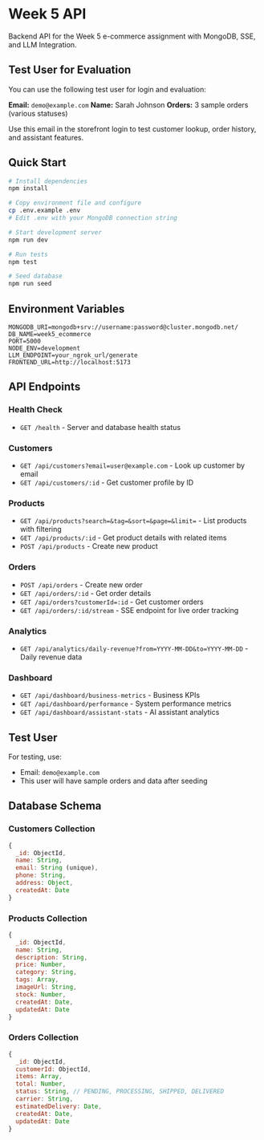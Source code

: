 # Week 5 API

Backend API for the Week 5 e-commerce assignment with MongoDB, SSE, and LLM
Integration.

## Test User for Evaluation

You can use the following test user for login and evaluation:

**Email:** `demo@example.com` **Name:** Sarah Johnson **Orders:** 3 sample
orders (various statuses)

Use this email in the storefront login to test customer lookup, order history,
and assistant features.

## Quick Start

```bash
# Install dependencies
npm install

# Copy environment file and configure
cp .env.example .env
# Edit .env with your MongoDB connection string

# Start development server
npm run dev

# Run tests
npm test

# Seed database
npm run seed
```

## Environment Variables

```
MONGODB_URI=mongodb+srv://username:password@cluster.mongodb.net/
DB_NAME=week5_ecommerce
PORT=5000
NODE_ENV=development
LLM_ENDPOINT=your_ngrok_url/generate
FRONTEND_URL=http://localhost:5173
```

## API Endpoints

### Health Check

- `GET /health` - Server and database health status

### Customers

- `GET /api/customers?email=user@example.com` - Look up customer by email
- `GET /api/customers/:id` - Get customer profile by ID

### Products

- `GET /api/products?search=&tag=&sort=&page=&limit=` - List products with
  filtering
- `GET /api/products/:id` - Get product details with related items
- `POST /api/products` - Create new product

### Orders

- `POST /api/orders` - Create new order
- `GET /api/orders/:id` - Get order details
- `GET /api/orders?customerId=:id` - Get customer orders
- `GET /api/orders/:id/stream` - SSE endpoint for live order tracking

### Analytics

- `GET /api/analytics/daily-revenue?from=YYYY-MM-DD&to=YYYY-MM-DD` - Daily
  revenue data

### Dashboard

- `GET /api/dashboard/business-metrics` - Business KPIs
- `GET /api/dashboard/performance` - System performance metrics
- `GET /api/dashboard/assistant-stats` - AI assistant analytics

## Test User

For testing, use:

- Email: `demo@example.com`
- This user will have sample orders and data after seeding

## Database Schema

### Customers Collection

```javascript
{
  _id: ObjectId,
  name: String,
  email: String (unique),
  phone: String,
  address: Object,
  createdAt: Date
}
```

### Products Collection

```javascript
{
  _id: ObjectId,
  name: String,
  description: String,
  price: Number,
  category: String,
  tags: Array,
  imageUrl: String,
  stock: Number,
  createdAt: Date,
  updatedAt: Date
}
```

### Orders Collection

```javascript
{
  _id: ObjectId,
  customerId: ObjectId,
  items: Array,
  total: Number,
  status: String, // PENDING, PROCESSING, SHIPPED, DELIVERED
  carrier: String,
  estimatedDelivery: Date,
  createdAt: Date,
  updatedAt: Date
}
```
